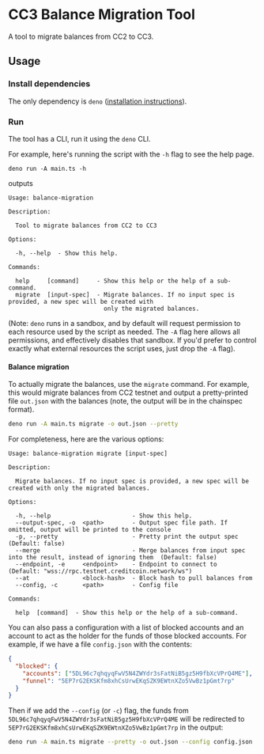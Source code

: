 # CC3 Balance Migration Tool

A tool to migrate balances from CC2 to CC3.

## Usage

### Install dependencies

The only dependency is `deno`
([installation instructions](https://docs.deno.com/runtime/manual/getting_started/installation)).

### Run

The tool has a CLI, run it using the `deno` CLI.

For example, here's running the script with the `-h` flag to see the help page.

```shell
deno run -A main.ts -h
```

outputs

```text
Usage: balance-migration

Description:

  Tool to migrate balances from CC2 to CC3

Options:

  -h, --help  - Show this help.  

Commands:

  help     [command]     - Show this help or the help of a sub-command.                                   
  migrate  [input-spec]  - Migrate balances. If no input spec is provided, a new spec will be created with
                           only the migrated balances.
```

(Note: `deno` runs in a sandbox, and by default will request permission to each
resource used by the script as needed. The `-A` flag here allows all
permissions, and effectively disables that sandbox. If you'd prefer to control
exactly what external resources the script uses, just drop the `-A` flag).

#### Balance migration

To actually migrate the balances, use the `migrate` command. For example, this
would migrate balances from CC2 testnet and output a pretty-printed file
`out.json` with the balances (note, the output will be in the chainspec format).

```bash
deno run -A main.ts migrate -o out.json --pretty
```

For completeness, here are the various options:

```text
Usage: balance-migration migrate [input-spec]

Description:

  Migrate balances. If no input spec is provided, a new spec will be created with only the migrated balances.

Options:

  -h, --help                       - Show this help.                                                                                                               
  --output-spec, -o  <path>        - Output spec file path. If omitted, output will be printed to the console                                                      
  -p, --pretty                     - Pretty print the output spec                                              (Default: false)                                    
  --merge                          - Merge balances from input spec into the result, instead of ignoring them  (Default: false)                                    
  --endpoint, -e     <endpoint>    - Endpoint to connect to                                                    (Default: "wss://rpc.testnet.creditcoin.network/ws")
  --at               <block-hash>  - Block hash to pull balances from                                                                                              
  --config, -c       <path>        - Config file                                                                                                                   

Commands:

  help  [command]  - Show this help or the help of a sub-command.
```

You can also pass a configuration with a list of blocked accounts and an account
to act as the holder for the funds of those blocked accounts. For example, if we
have a file `config.json` with the contents:

```json
{
  "blocked": {
    "accounts": ["5DL96c7qhqyqFwV5N4ZWYdr3sFatNiB5gz5H9fbXcVPrQ4ME"],
    "funnel": "5EP7rG2EKSKfm8xhCsUrwEKqSZK9EWtnXZo5VwBz1pGmt7rp"
  }
}
```

Then if we add the `--config` (or `-c`) flag, the funds from
`5DL96c7qhqyqFwV5N4ZWYdr3sFatNiB5gz5H9fbXcVPrQ4ME` will be redirected to
`5EP7rG2EKSKfm8xhCsUrwEKqSZK9EWtnXZo5VwBz1pGmt7rp` in the output:

```bash
deno run -A main.ts migrate --pretty -o out.json --config config.json
```
